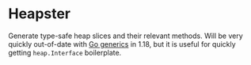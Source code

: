 # Heapster

Generate type-safe heap slices and their relevant methods. Will be very quickly
out-of-date with [Go generics](https://go.dev/doc/tutorial/generics) in 1.18,
but it is useful for quickly getting `heap.Interface` boilerplate.
